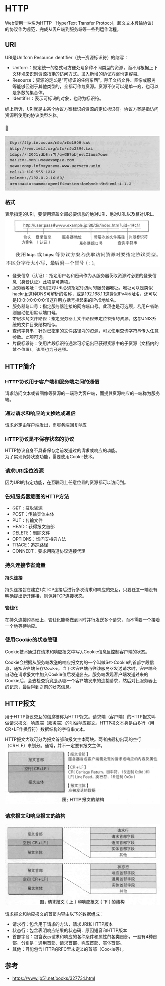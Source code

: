 # HTTP
Web使用一种名为HTTP（HyperText Transfer Protocol，超文文本传输协议）的协议作为规范，完成从客户端到服务端等一些列运作流程。

## URI
URI是Uniform Resource Identifier（统一资源标识符）的缩写：
* Uniform：规定统一的格式可方便处理多种不同类型的资源，而不用根据上下文环境来识别资源指定的访问方式。加入新增的协议方案也更容易。
* Resource：资源的定义是“可标识的任何东西”。除了文档文件、图像或服务等能够区别于其他类型的，全都可作为资源。资源不仅可以是单一的，也可以是多数的集合体。
* Identifier：表示可标识的对象，也称为标识符。

综上所诉，URI就是由某个协议方案标识的资源的定位标识符。协议方案是指访问资源所使用的协议类型名称。

### 🌰
![http+20210718150018](https://raw.githubusercontent.com/loli0con/picgo/master/images/http%2B20210718150018.png%2B2021-07-18-15-00-20)

### 格式
表示指定的URI，要使用涵盖全部必要信息的绝对URI、绝对URL以及相对URL。
![http+20210718150332](https://raw.githubusercontent.com/loli0con/picgo/master/images/http%2B20210718150332.png%2B2021-07-18-15-03-33)

* 登录信息（认证）：指定用户名和密码作为从服务器获取资源时必要的登录信息（身份认证）此项是可选项。
* 服务器地址：使用绝对URI必须指定待访问的服务器地址。地址可以是类似hackr.jp这种DNS可解析的名称，或是192.168.1.1这类似IPv4地址名，还可以是\[0:0:0:0:0:0:0:1]这样用方括号括起来的IPv6地址名。
* 服务器端口号：指定服务器连接的网络端口号。此项也是可选项，若用户省略则自动使用默认端口号。
* 带层次的文件路径：指定服务器上文件路径来定位特指的资源。这与UNIX系统的文件目录结构相似。
* 查询字符串：针对已指定的文件路径内的资源，可以使用查询字符串传入任意参数。此项可选。
* 片段标识符：使用片段标识符通常可标记出已获得资源中的子资源（文档内的某个位置）。该项也为可选项。

## HTTP简介
### HTTP协议用于客户端和服务端之间的通信
请求访问文本或者图像等资源的一端称为客户端，而提供资源响应的一端称为服务端。
### 通过请求和响应的交换达成通信
请求必定由客户端发出，而服务端回复响应
### HTTP协议是不保存状态的协议
HTTP协议自身不具备保存之前发送过的请求或响应的功能。  
为了实现保持状态功能，需要使用Cookie技术。
### 请求URI定位资源
因为URI的特定功能，在互联网上任意位置的资源都可以访问到。
### 告知服务器意图的HTTP方法
* GET：获取资源
* POST：传输实体主体
* PUT：传输文件
* HEAD：获得报文首部
* DELETE：删除文件
* OPTIONS：询问支持的方法
* TRACE：追踪路径
* CONNECT：要求用隧道协议连接代理
### 持久连接节省流量
#### 持久连接
持久连接旨在建立1次TCP连接后进行多次请求和响应的交互，只要任意一端没有明确提出断开连接，则保持TCP连接状态。
#### 管线化
在持久连接的基础上，管线化能够做到同时并行发送多个请求，而不需要一个接着一个地等待响应。
### 使用Cookie的状态管理
Cookie技术通过在请求和响应报文中写入Cookie信息里控制客户端的状态。

Cookie会根据从服务端发送的响应报文内的一个叫做Set-Cookie的首部字段信息，通知客户端保存Cookie。当下次客户端再往该服务器发送请求时，客户端会自动在请求报文中加入Cookie值后发送出去。服务端发现客户端发送过来的Cookie后，会去检查究竟是从哪一个客户端发来的连接请求，然后对比服务器上的记录，最后得到之前的状态信息。

## HTTP报文
用于HTTP协议交互的信息被称为HTTP报文。请求端（客户端）的HTTP报文叫做请求报文，响应端（服务端）的叫做响应报文。HTTP报文本身是由多行（用CR+LF作换行符）数据结构的字符串文本。

HTTP报文大致可分为报文首部和报文主体两块。两者由最初出现的空行（CR+LF）来划分。通常，并不一定要有报文主体。
![http+20210718153821](https://raw.githubusercontent.com/loli0con/picgo/master/images/http%2B20210718153821.png%2B2021-07-18-15-38-22)

### 请求报文和响应报文的结构
![http+20210718155345](https://raw.githubusercontent.com/loli0con/picgo/master/images/http%2B20210718155345.png%2B2021-07-18-15-53-47)

请求报文和响应报文的首部内容由以下的数据组成：
* 请求行：包含用于请求的方法，请求URI和HTTP版本
* 状态行：包含表明响应结果的状态码，原因短音和HTTP版本
* 首部字段：包含表示请求和响应的各种条件和属性的各类首部，一般有4种首部，分别是：通用首部、请求首部、响应首部、实体首部。
* 其他：可能包含HTTP的RFC里未定义的首部（Cookie等）。


## 参考
* https://www.jb51.net/books/327734.html